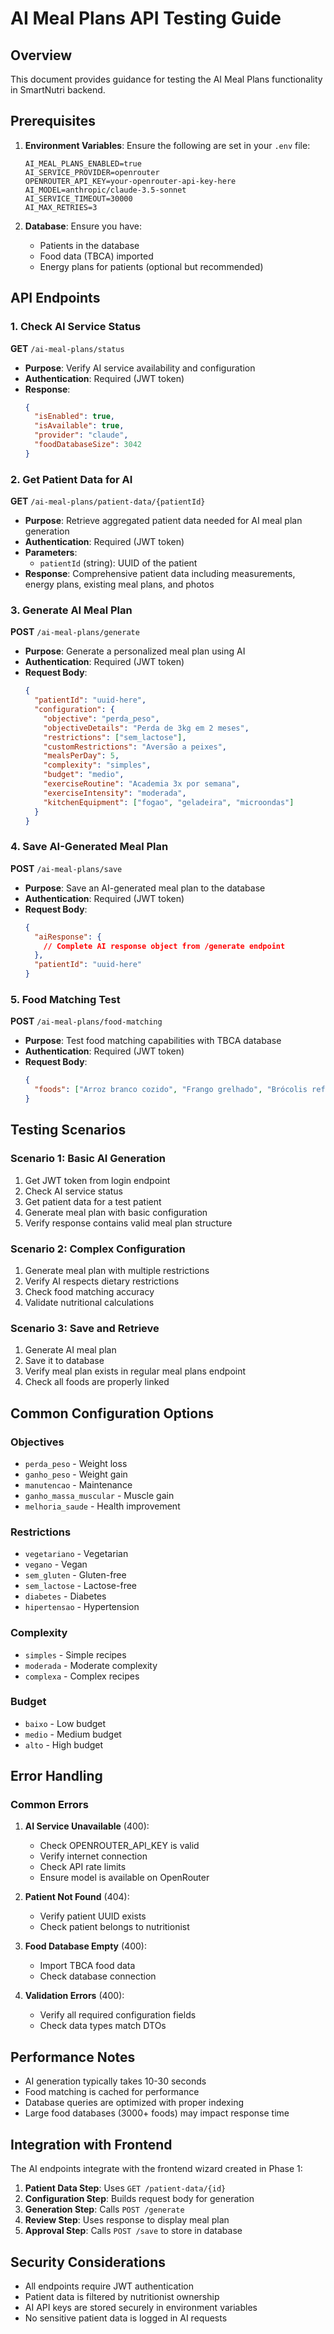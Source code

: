 # AI Meal Plans API Testing Guide

## Overview

This document provides guidance for testing the AI Meal Plans functionality in SmartNutri backend.

## Prerequisites

1. **Environment Variables**: Ensure the following are set in your `.env` file:
   ```env
   AI_MEAL_PLANS_ENABLED=true
   AI_SERVICE_PROVIDER=openrouter
   OPENROUTER_API_KEY=your-openrouter-api-key-here
   AI_MODEL=anthropic/claude-3.5-sonnet
   AI_SERVICE_TIMEOUT=30000
   AI_MAX_RETRIES=3
   ```

2. **Database**: Ensure you have:
   - Patients in the database
   - Food data (TBCA) imported
   - Energy plans for patients (optional but recommended)

## API Endpoints

### 1. Check AI Service Status

**GET** `/ai-meal-plans/status`

- **Purpose**: Verify AI service availability and configuration
- **Authentication**: Required (JWT token)
- **Response**:
  ```json
  {
    "isEnabled": true,
    "isAvailable": true,
    "provider": "claude",
    "foodDatabaseSize": 3042
  }
  ```

### 2. Get Patient Data for AI

**GET** `/ai-meal-plans/patient-data/{patientId}`

- **Purpose**: Retrieve aggregated patient data needed for AI meal plan generation
- **Authentication**: Required (JWT token)
- **Parameters**: 
  - `patientId` (string): UUID of the patient
- **Response**: Comprehensive patient data including measurements, energy plans, existing meal plans, and photos

### 3. Generate AI Meal Plan

**POST** `/ai-meal-plans/generate`

- **Purpose**: Generate a personalized meal plan using AI
- **Authentication**: Required (JWT token)
- **Request Body**:
  ```json
  {
    "patientId": "uuid-here",
    "configuration": {
      "objective": "perda_peso",
      "objectiveDetails": "Perda de 3kg em 2 meses",
      "restrictions": ["sem_lactose"],
      "customRestrictions": "Aversão a peixes",
      "mealsPerDay": 5,
      "complexity": "simples",
      "budget": "medio",
      "exerciseRoutine": "Academia 3x por semana",
      "exerciseIntensity": "moderada",
      "kitchenEquipment": ["fogao", "geladeira", "microondas"]
    }
  }
  ```

### 4. Save AI-Generated Meal Plan

**POST** `/ai-meal-plans/save`

- **Purpose**: Save an AI-generated meal plan to the database
- **Authentication**: Required (JWT token)
- **Request Body**:
  ```json
  {
    "aiResponse": {
      // Complete AI response object from /generate endpoint
    },
    "patientId": "uuid-here"
  }
  ```

### 5. Food Matching Test

**POST** `/ai-meal-plans/food-matching`

- **Purpose**: Test food matching capabilities with TBCA database
- **Authentication**: Required (JWT token)
- **Request Body**:
  ```json
  {
    "foods": ["Arroz branco cozido", "Frango grelhado", "Brócolis refogado"]
  }
  ```

## Testing Scenarios

### Scenario 1: Basic AI Generation

1. Get JWT token from login endpoint
2. Check AI service status
3. Get patient data for a test patient
4. Generate meal plan with basic configuration
5. Verify response contains valid meal plan structure

### Scenario 2: Complex Configuration

1. Generate meal plan with multiple restrictions
2. Verify AI respects dietary restrictions
3. Check food matching accuracy
4. Validate nutritional calculations

### Scenario 3: Save and Retrieve

1. Generate AI meal plan
2. Save it to database
3. Verify meal plan exists in regular meal plans endpoint
4. Check all foods are properly linked

## Common Configuration Options

### Objectives
- `perda_peso` - Weight loss
- `ganho_peso` - Weight gain
- `manutencao` - Maintenance
- `ganho_massa_muscular` - Muscle gain
- `melhoria_saude` - Health improvement

### Restrictions
- `vegetariano` - Vegetarian
- `vegano` - Vegan
- `sem_gluten` - Gluten-free
- `sem_lactose` - Lactose-free
- `diabetes` - Diabetes
- `hipertensao` - Hypertension

### Complexity
- `simples` - Simple recipes
- `moderada` - Moderate complexity
- `complexa` - Complex recipes

### Budget
- `baixo` - Low budget
- `medio` - Medium budget
- `alto` - High budget

## Error Handling

### Common Errors

1. **AI Service Unavailable** (400):
   - Check OPENROUTER_API_KEY is valid
   - Verify internet connection
   - Check API rate limits
   - Ensure model is available on OpenRouter

2. **Patient Not Found** (404):
   - Verify patient UUID exists
   - Check patient belongs to nutritionist

3. **Food Database Empty** (400):
   - Import TBCA food data
   - Check database connection

4. **Validation Errors** (400):
   - Verify all required configuration fields
   - Check data types match DTOs

## Performance Notes

- AI generation typically takes 10-30 seconds
- Food matching is cached for performance
- Database queries are optimized with proper indexing
- Large food databases (3000+ foods) may impact response time

## Integration with Frontend

The AI endpoints integrate with the frontend wizard created in Phase 1:

1. **Patient Data Step**: Uses `GET /patient-data/{id}` 
2. **Configuration Step**: Builds request body for generation
3. **Generation Step**: Calls `POST /generate`
4. **Review Step**: Uses response to display meal plan
5. **Approval Step**: Calls `POST /save` to store in database

## Security Considerations

- All endpoints require JWT authentication
- Patient data is filtered by nutritionist ownership
- AI API keys are stored securely in environment variables
- No sensitive patient data is logged in AI requests